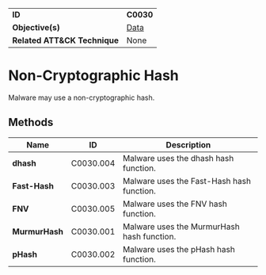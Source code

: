 |||
|---|---|
|**ID**|**C0030**|
|**Objective(s)**|[Data](../data)|
|**Related ATT&CK Technique**|None|


Non-Cryptographic Hash
======================
Malware may use a non-cryptographic hash. 

Methods
-------
|Name|ID|Description|
|---|---|---|
|**dhash**|C0030.004|Malware uses the dhash hash function.|
|**Fast-Hash**|C0030.003|Malware uses the Fast-Hash hash function.|
|**FNV**|C0030.005|Malware uses the FNV hash function.|
|**MurmurHash**|C0030.001|Malware uses the MurmurHash hash function.|
|**pHash**|C0030.002|Malware uses the pHash hash function.|